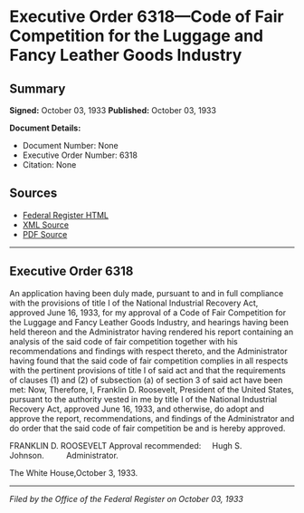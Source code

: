 # Executive Order 6318—Code of Fair Competition for the Luggage and Fancy Leather Goods Industry

## Summary

**Signed:** October 03, 1933
**Published:** October 03, 1933

**Document Details:**
- Document Number: None
- Executive Order Number: 6318
- Citation: None

## Sources
- [Federal Register HTML](https://www.presidency.ucsb.edu/documents/executive-order-6318-code-fair-competition-for-the-luggage-and-fancy-leather-goods)
- [XML Source](None)
- [PDF Source](None)

---

## Executive Order 6318

An application having been duly made, pursuant to and in full compliance with the provisions of title I of the National Industrial Recovery Act, approved June 16, 1933, for my approval of a Code of Fair Competition for the Luggage and Fancy Leather Goods Industry, and hearings having been held thereon and the Administrator having rendered his report containing an analysis of the said code of fair competition together with his recommendations and findings with respect thereto, and the Administrator having found that the said code of fair competition complies in all respects with the pertinent provisions of title I of said act and that the requirements of clauses (1) and (2) of subsection (a) of section 3 of said act have been met:
Now, Therefore, I, Franklin D. Roosevelt, President of the United States, pursuant to the authority vested in me by title I of the National Industrial Recovery Act, approved June 16, 1933, and otherwise, do adopt and approve the report, recommendations, and findings of the Administrator and do order that the said code of fair competition be and is hereby approved.

FRANKLIN D. ROOSEVELT
Approval recommended:     Hugh S. Johnson.          Administrator.

The White House,October 3, 1933.

---

*Filed by the Office of the Federal Register on October 03, 1933*
